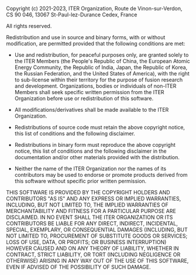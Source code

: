 Copyright (c) 2021-2023, ITER Organization,
Route de Vinon-sur-Verdon, CS 90 046, 13067 St-Paul-lez-Durance Cedex, France

All rights reserved.

Redistribution and use in source and binary forms, with or without modification,
are permitted provided that the following conditions are met:

* Use and redistribution, for peaceful purposes only, are granted solely to the
  ITER Members (the People's Republic of China, the European Atomic Energy
  Community, the Republic of India, Japan, the Republic of Korea, the Russian
  Federation, and the United States of America), with the right to sub-license
  within their territory for the purpose of fusion research and development.
  Organizations, bodies or individuals of non-ITER Members shall seek specific
  written permission from the ITER Organization before use or redistribution of
  this software.
  
* All modifications/derivatives shall be made available to the ITER Organization.

* Redistributions of source code must retain the above copyright notice, this
  list of conditions and the following disclaimer.

* Redistributions in binary form must reproduce the above copyright notice, this
  list of conditions and the following disclaimer in the documentation and/or
  other materials provided with the distribution.

* Neither the name of the ITER Organization nor the names of its contributors
  may be used to endorse or promote products derived from this software without
  specific prior written permission.

THIS SOFTWARE IS PROVIDED BY THE COPYRIGHT HOLDERS AND CONTRIBUTORS "AS IS" AND
ANY EXPRESS OR IMPLIED WARRANTIES, INCLUDING, BUT NOT LIMITED TO, THE IMPLIED
WARRANTIES OF MERCHANTABILITY AND FITNESS FOR A PARTICULAR PURPOSE ARE
DISCLAIMED. IN NO EVENT SHALL THE ITER ORGANIZATION OR ITS CONTRIBUTORS BE LIABLE
FOR ANY DIRECT, INDIRECT, INCIDENTAL, SPECIAL, EXEMPLARY, OR CONSEQUENTIAL
DAMAGES (INCLUDING, BUT NOT LIMITED TO, PROCUREMENT OF SUBSTITUTE GOODS OR
SERVICES; LOSS OF USE, DATA, OR PROFITS; OR BUSINESS INTERRUPTION) HOWEVER CAUSED
AND ON ANY THEORY OF LIABILITY, WHETHER IN CONTRACT, STRICT LIABILITY, OR TORT
(INCLUDING NEGLIGENCE OR OTHERWISE) ARISING IN ANY WAY OUT OF THE USE OF THIS
SOFTWARE, EVEN IF ADVISED OF THE POSSIBILITY OF SUCH DAMAGE.
